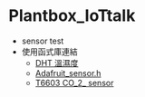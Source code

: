 # Plantbox_IoTtalk
+ sensor test
+ 使用函式庫連結
	+ [DHT 溫濕度](https://www.arduinolibraries.info/libraries/dht-sensor-library)
	+ [Adafruit_sensor.h](https://github.com/adafruit/Adafruit_Sensor)
	+ [T6603 CO_2_ sensor](https://github.com/LuisM78/T6603)